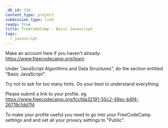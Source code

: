 ```yaml
---
_db_id: 316
content_type: project
submission_type: link
ready: true
title: FreeCodeCamp - Basic Javascript
tags: 
  - javascript
---
```


Make an account here if you haven't already: https://www.freecodecamp.org/learn

Under "JavaScript Algorithms and Data Structures", do the section entitled "Basic JavaScript".

Try not to ask for too many hints. Do your best to understand everything.

Please submit a link to your profile. eg https://www.freecodecamp.org/fccfda32191-55c2-49ec-b6f4-26719c1dd7f4

To make your profile useful you need to go into your FreeCodeCamp settings and and set all your privacy settings to "Public".